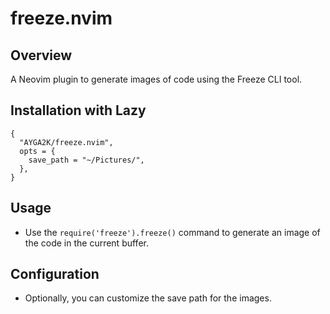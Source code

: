 # freeze.nvim

## Overview

A Neovim plugin to generate images of code using the Freeze CLI tool.

## Installation with Lazy

```
{
  "AYGA2K/freeze.nvim",
  opts = {
    save_path = "~/Pictures/",
  },
}
```

## Usage

- Use the `require('freeze').freeze()` command to generate an image of the code in the current buffer.

## Configuration

- Optionally, you can customize the save path for the images.
